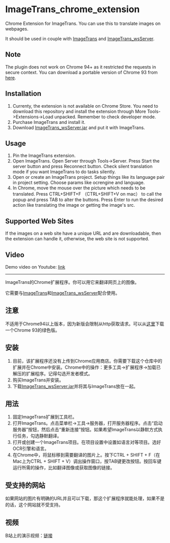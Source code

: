 # ImageTrans_chrome_extension

Chrome Extension for ImageTrans. You can use this to translate images on webpages.

It should be used in couple with [ImageTrans](https://www.basiccat.org/imagetrans) and [ImageTrans_wsServer](https://github.com/xulihang/ImageTrans_wsServer).

## Note

The plugin does not work on Chrome 94+ as it restricted the requests in secure context. You can download a portable version of Chrome 93 from [here](https://www.xitongzhijia.net/soft/223907.html).

## Installation

1. Currenty, the extension is not available on Chrome Store. You need to download this repository and install the extension through More Tools->Extensions->Load unpacked. Remember to check developer mode.
2. Purchase ImageTrans and install it.
3. Download [ImageTrans_wsServer.jar](https://github.com/xulihang/ImageTrans_wsServer/releases/download/builds/ImageTrans_wsServer.jar) and put it with ImageTrans.

## Usage

1. Pin the ImageTrans extension.
2. Open ImageTrans. Open Server through Tools->Server. Press Start the server button and press Reconnect button. Check silent translation mode if you want ImageTrans to do tasks silently.
3. Open or create an ImageTrans project. Setup things like its language pair in project setting. Choose params like ocrengine and language.
4. In Chrome, move the mouse over the picture which needs to be translated. Press CTRL+SHIFT+F （CTRL+SHIFT+V on mac） to call the popup and press TAB to alter the buttons. Press Enter to run the desired action like translating the image or getting the image's src.


## Supported Web Sites

If the images on a web site have a unique URL and are downloadable, then the extension can handle it, otherwise, the web site is not supported.

## Video

Demo video on Youtube: [link](https://www.youtube.com/watch?v=R7pv02jwL_k)


<hr/>

ImageTrans的Chrome扩展程序。你可以用它来翻译网页上的图像。

它需要与[ImageTrans](https://www.basiccat.org/imagetrans)和[ImageTrans_wsServer](https://github.com/xulihang/ImageTrans_wsServer)配合使用。

## 注意

不适用于Chrome94以上版本，因为新版会限制从http获取请求。可以从[这里](https://www.xitongzhijia.net/soft/223907.html)下载一个Chrome 93的绿色版。

## 安装

1. 目前，该扩展程序还没有上传到Chrome应用商店。你需要下载这个仓库中的扩展并在Chrome中安装。Chrome中的操作：更多工具->扩展程序->加载已解压的扩展程序。记得勾选开发者模式。
2. 购买ImageTrans并安装。
3. 下载[ImageTrans_wsServer.jar](https://github.com/xulihang/ImageTrans_wsServer/releases/download/builds/ImageTrans_wsServer.jar)并将其与ImageTrans放在一起。

## 用法

1. 固定ImageTrans扩展到工具栏。
2. 打开ImageTrans。点击菜单栏->工具->服务器，打开服务器程序。点击“启动服务器”按钮，然后点击“重新连接”按钮。如果希望ImageTrans以静默方式执行任务，勾选静默翻译。
3. 打开或创建一个ImageTrans项目。在项目设置中设置如语言对等项目。选好OCR引擎和语言。
4. 在Chrome中，将鼠标移到需要翻译的图片上。按下CTRL + SHIFT + F（在Mac上为CTRL + SHIFT + V）调出操作窗口，按TAB键更改按钮。按回车键运行所需的操作，比如翻译图像或获取图像的链接。

## 受支持的网站

如果网站的图片有明确的URL并且可以下载，那这个扩展程序就能处理，如果不是的话，这个网站就不受支持。

## 视频

B站上的演示视频：[链接](https://www.bilibili.com/video/BV1E5411p73K/)


